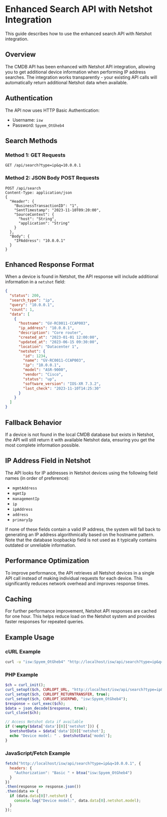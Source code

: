 # Enhanced Search API with Netshot Integration

This guide describes how to use the enhanced search API with Netshot integration.

## Overview

The CMDB API has been enhanced with Netshot API integration, allowing you to get additional device information when performing IP address searches. The integration works transparently - your existing API calls will automatically return additional Netshot data when available.

## Authentication

The API now uses HTTP Basic Authentication:

- Username: `isw`
- Password: `Spyem_OtGheb4`

## Search Methods

### Method 1: GET Requests

```
GET /api/search?type=ip&q=10.0.0.1
```

### Method 2: JSON Body POST Requests

```
POST /api/search
Content-Type: application/json
{
  "Header": {
    "BusinessTransactionID": "1",
    "SentTimestamp": "2023-11-10T09:20:00",
    "SourceContext": {
      "host": "String",
      "application": "String"
    }
  },
  "Body": {
    "IPAddress": "10.0.0.1"
  }
}
```

## Enhanced Response Format

When a device is found in Netshot, the API response will include additional information in a `netshot` field:

```json
{
  "status": 200,
  "search_type": "ip",
  "query": "10.0.0.1",
  "count": 1,
  "data": [
    {
      "hostname": "GV-RC0011-CCAP003",
      "ip_address": "10.0.0.1",
      "description": "Core router",
      "created_at": "2023-01-01 12:00:00",
      "updated_at": "2023-06-15 09:30:00",
      "location": "Datacenter 1",
      "netshot": {
        "id": 1234,
        "name": "GV-RC0011-CCAP003",
        "ip": "10.0.0.1",
        "model": "ASR-9000",
        "vendor": "Cisco",
        "status": "up",
        "software_version": "IOS-XR 7.3.2",
        "last_check": "2023-11-10T14:25:30"
      }
    }
  ]
}
```

## Fallback Behavior

If a device is not found in the local CMDB database but exists in Netshot, the API will still return it with available Netshot data, ensuring you get the most complete information possible.

## IP Address Field in Netshot

The API looks for IP addresses in Netshot devices using the following field names (in order of preference):
- `mgmtAddress`
- `mgmtIp`
- `managementIp`
- `ip`
- `ipAddress`
- `address`
- `primaryIp`

If none of these fields contain a valid IP address, the system will fall back to generating an IP address algorithmically based on the hostname pattern. Note that the database loopbackip field is not used as it typically contains outdated or unreliable information.

## Performance Optimization

To improve performance, the API retrieves all Netshot devices in a single API call instead of making individual requests for each device. This significantly reduces network overhead and improves response times.

## Caching

For further performance improvement, Netshot API responses are cached for one hour. This helps reduce load on the Netshot system and provides faster responses for repeated queries.

## Example Usage

### cURL Example

```bash
curl -u "isw:Spyem_OtGheb4" "http://localhost/isw/api/search?type=ip&q=10.0.0.1"
```

### PHP Example

```php
$ch = curl_init();
curl_setopt($ch, CURLOPT_URL, "http://localhost/isw/api/search?type=ip&q=10.0.0.1");
curl_setopt($ch, CURLOPT_RETURNTRANSFER, true);
curl_setopt($ch, CURLOPT_USERPWD, "isw:Spyem_OtGheb4");
$response = curl_exec($ch);
$data = json_decode($response, true);
curl_close($ch);

// Access Netshot data if available
if (!empty($data['data'][0]['netshot'])) {
  $netshotData = $data['data'][0]['netshot'];
  echo "Device model: " . $netshotData['model'];
}
```

### JavaScript/Fetch Example

```javascript
fetch("http://localhost/isw/api/search?type=ip&q=10.0.0.1", {
  headers: {
    "Authorization": "Basic " + btoa("isw:Spyem_OtGheb4")
  }
})
.then(response => response.json())
.then(data => {
  if (data.data[0]?.netshot) {
    console.log("Device model:", data.data[0].netshot.model);
  }
});
```
